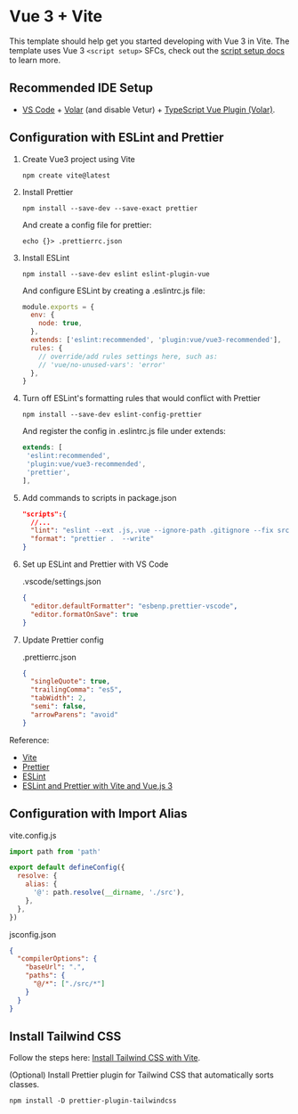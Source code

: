 # Vue 3 + Vite

This template should help get you started developing with Vue 3 in Vite. The template uses Vue 3 `<script setup>` SFCs, check out the [script setup docs](https://v3.vuejs.org/api/sfc-script-setup.html#sfc-script-setup) to learn more.

## Recommended IDE Setup

- [VS Code](https://code.visualstudio.com/) + [Volar](https://marketplace.visualstudio.com/items?itemName=Vue.volar) (and disable Vetur) + [TypeScript Vue Plugin (Volar)](https://marketplace.visualstudio.com/items?itemName=Vue.vscode-typescript-vue-plugin).

## Configuration with ESLint and Prettier

1. Create Vue3 project using Vite

   ```
   npm create vite@latest
   ```

2. Install Prettier

   ```
   npm install --save-dev --save-exact prettier
   ```

   And create a config file for prettier:

   ```
   echo {}> .prettierrc.json
   ```

3. Install ESLint

   ```
   npm install --save-dev eslint eslint-plugin-vue
   ```

   And configure ESLint by creating a .eslintrc.js file:

   ```js
   module.exports = {
     env: {
       node: true,
     },
     extends: ['eslint:recommended', 'plugin:vue/vue3-recommended'],
     rules: {
       // override/add rules settings here, such as:
       // 'vue/no-unused-vars': 'error'
     },
   }
   ```

4. Turn off ESLint's formatting rules that would conflict with Prettier

   ```
   npm install --save-dev eslint-config-prettier
   ```

   And register the config in .eslintrc.js file under extends:

   ```js
   extends: [
    'eslint:recommended',
    'plugin:vue/vue3-recommended',
    'prettier',
   ],
   ```

5. Add commands to scripts in package.json

   ```json
   "scripts":{
     //...
     "lint": "eslint --ext .js,.vue --ignore-path .gitignore --fix src",
     "format": "prettier .  --write"
   }
   ```

6. Set up ESLint and Prettier with VS Code

   .vscode/settings.json

   ```json
   {
     "editor.defaultFormatter": "esbenp.prettier-vscode",
     "editor.formatOnSave": true
   }
   ```

7. Update Prettier config

   .prettierrc.json

   ```json
   {
     "singleQuote": true,
     "trailingComma": "es5",
     "tabWidth": 2,
     "semi": false,
     "arrowParens": "avoid"
   }
   ```

Reference:

- [Vite](https://vitejs.dev/)
- [Prettier](https://prettier.io/)
- [ESLint](https://eslint.org/)
- [ESLint and Prettier with Vite and Vue.js 3](https://vueschool.io/articles/vuejs-tutorials/eslint-and-prettier-with-vite-and-vue-js-3/)

## Configuration with Import Alias

vite.config.js

```js
import path from 'path'

export default defineConfig({
  resolve: {
    alias: {
      '@': path.resolve(__dirname, './src'),
    },
  },
})
```

jsconfig.json

```json
{
  "compilerOptions": {
    "baseUrl": ".",
    "paths": {
      "@/*": ["./src/*"]
    }
  }
}
```

## Install Tailwind CSS

Follow the steps here: [Install Tailwind CSS with Vite](https://tailwindcss.com/docs/guides/vite#vue).

(Optional) Install Prettier plugin for Tailwind CSS that automatically sorts classes.

```
npm install -D prettier-plugin-tailwindcss
```
